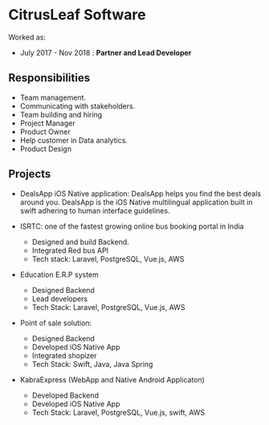# CitrusLeaf Software

Worked as:

- July 2017 - Nov 2018 : **Partner and Lead Developer**

## Responsibilities

- Team management.
- Communicating with stakeholders.
- Team building and hiring
- Project Manager
- Product Owner
- Help customer in Data analytics.
- Product Design

## Projects

- DealsApp iOS Native application:
  DealsApp helps you find the best deals around you.
  DealsApp is the iOS Native multilingual application built in swift adhering
  to human interface guidelines.

- ISRTC: one of the fastest growing online bus booking portal in India

  - Designed and build Backend.
  - Integrated Red bus API
  - Tech stack: Laravel, PostgreSQL, Vue.js, AWS

- Education E.R.P system

  - Designed Backend
  - Lead developers
  - Tech Stack: Laravel, PostgreSQL, Vue.js, AWS

- Point of sale solution:

  - Designed Backend
  - Developed iOS Native App
  - Integrated shopizer
  - Tech Stack: Swift, Java, Java Spring

- KabraExpress (WebApp and Native Android Applicaton)
  - Developed Backend
  - Developed iOS Native App
  - Tech Stack: Laravel, PostgreSQL, Vue.js, swift, AWS

